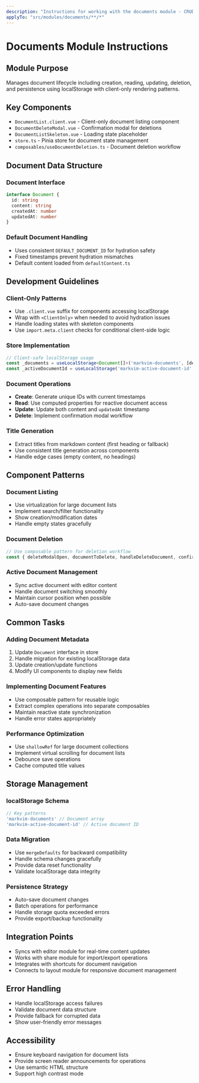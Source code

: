 ```yaml
---
description: "Instructions for working with the documents module - CRUD operations, localStorage persistence, and client-only patterns"
applyTo: "src/modules/documents/**/*"
---
```


# Documents Module Instructions

## Module Purpose
Manages document lifecycle including creation, reading, updating, deletion, and persistence using localStorage with client-only rendering patterns.

## Key Components
- `DocumentList.client.vue` - Client-only document listing component
- `DocumentDeleteModal.vue` - Confirmation modal for deletions
- `DocumentListSkeleton.vue` - Loading state placeholder
- `store.ts` - Pinia store for document state management
- `composables/useDocumentDeletion.ts` - Document deletion workflow

## Document Data Structure

### Document Interface
```typescript
interface Document {
  id: string
  content: string
  createdAt: number
  updatedAt: number
}
```

### Default Document Handling
- Uses consistent `DEFAULT_DOCUMENT_ID` for hydration safety
- Fixed timestamps prevent hydration mismatches
- Default content loaded from `defaultContent.ts`

## Development Guidelines

### Client-Only Patterns
- Use `.client.vue` suffix for components accessing localStorage
- Wrap with `<ClientOnly>` when needed to avoid hydration issues
- Handle loading states with skeleton components
- Use `import.meta.client` checks for conditional client-side logic

### Store Implementation
```typescript
// Client-safe localStorage usage
const _documents = useLocalStorage<Document[]>('markvim-documents', [defaultDoc])
const _activeDocumentId = useLocalStorage('markvim-active-document-id', defaultDoc.id)
```

### Document Operations
- **Create**: Generate unique IDs with current timestamps
- **Read**: Use computed properties for reactive document access
- **Update**: Update both content and `updatedAt` timestamp
- **Delete**: Implement confirmation modal workflow

### Title Generation
- Extract titles from markdown content (first heading or fallback)
- Use consistent title generation across components
- Handle edge cases (empty content, no headings)

## Component Patterns

### Document Listing
- Use virtualization for large document lists
- Implement search/filter functionality
- Show creation/modification dates
- Handle empty states gracefully

### Document Deletion
```typescript
// Use composable pattern for deletion workflow
const { deleteModalOpen, documentToDelete, handleDeleteDocument, confirmDeleteDocument, cancelDeleteDocument } = useDocumentDeletion()
```

### Active Document Management
- Sync active document with editor content
- Handle document switching smoothly
- Maintain cursor position when possible
- Auto-save document changes

## Common Tasks

### Adding Document Metadata
1. Update `Document` interface in store
2. Handle migration for existing localStorage data
3. Update creation/update functions
4. Modify UI components to display new fields

### Implementing Document Features
- Use composable pattern for reusable logic
- Extract complex operations into separate composables
- Maintain reactive state synchronization
- Handle error states appropriately

### Performance Optimization
- Use `shallowRef` for large document collections
- Implement virtual scrolling for document lists
- Debounce save operations
- Cache computed title values

## Storage Management

### localStorage Schema
```typescript
// Key patterns
'markvim-documents' // Document array
'markvim-active-document-id' // Active document ID
```

### Data Migration
- Use `mergeDefaults` for backward compatibility
- Handle schema changes gracefully
- Provide data reset functionality
- Validate localStorage data integrity

### Persistence Strategy
- Auto-save document changes
- Batch operations for performance
- Handle storage quota exceeded errors
- Provide export/backup functionality

## Integration Points
- Syncs with editor module for real-time content updates
- Works with share module for import/export operations
- Integrates with shortcuts for document navigation
- Connects to layout module for responsive document management

## Error Handling
- Handle localStorage access failures
- Validate document data structure
- Provide fallback for corrupted data
- Show user-friendly error messages

## Accessibility
- Ensure keyboard navigation for document lists
- Provide screen reader announcements for operations
- Use semantic HTML structure
- Support high contrast mode

